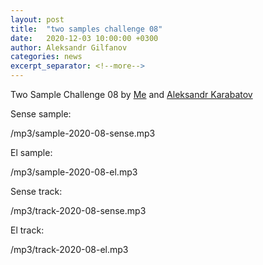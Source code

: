 ```yaml
---
layout: post
title:  "two samples challenge 08"
date:   2020-12-03 10:00:00 +0300
author: Aleksandr Gilfanov
categories: news
excerpt_separator: <!--more-->
---
```

Two Sample Challenge 08 by
[Me](https://github.com/aleksandrgilfanov) and
[Aleksandr Karabatov](https://github.com/elektron314)
<!--more-->

Sense sample:

/mp3/sample-2020-08-sense.mp3

El sample:

/mp3/sample-2020-08-el.mp3

Sense track:

/mp3/track-2020-08-sense.mp3

El track:

/mp3/track-2020-08-el.mp3
